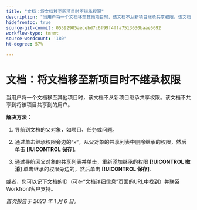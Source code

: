 ```yaml
---
title: "文档：将文档移至新项目时不继承权限"
description: "当用户将一个文档移至其他项目时，该文档不从新项目继承共享权限。该文档不共享到将该项目共享到的用户。"
hidefromtoc: true
source-git-commit: 05592905aecebd7c6f99f4ffa7513630baae5692
workflow-type: tm+mt
source-wordcount: '180'
ht-degree: 57%

---
```



# 文档：将文档移至新项目时不继承权限

<!-- This Known Issue is on the TOC for both Workfront and Workfront Proof-->

当用户将一个文档移至其他项目时，该文档不从新项目继承共享权限。该文档不共享到将该项目共享到的用户。

**解决方法：**

1. 导航到文档的父对象，如项目、任务或问题。

1. 通过单击继承权限旁边的“x”，从父对象的共享列表中删除继承的权限，然后单击 **[!UICONTROL 保存]**.

1. 通过导航回父对象的共享列表并单击，重新添加继承的权限 **[!UICONTROL 撤消]** 单击继承的权限旁边的，然后单击 **[!UICONTROL 保存]**.

或者，您可以记下文档的ID（可在“文档详细信息”页面的URL中找到）并联系Workfront客户支持。

_首次报告于 2023 年 1 月 6 日。_

